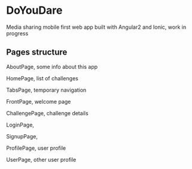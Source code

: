 # DoYouDare
Media sharing mobile first web app built with Angular2 and Ionic, work in progress

## Pages structure
AboutPage, some info about this app

HomePage, list of challenges

TabsPage, temporary navigation

FrontPage, welcome page

ChallengePage, challenge details

LoginPage, 

SignupPage,

ProfilePage, user profile

UserPage, other user profile

